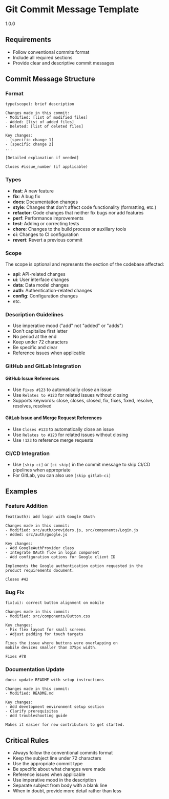 # Git Commit Message Template

<version>1.0.0</version>

## Requirements

- Follow conventional commits format
- Include all required sections
- Provide clear and descriptive commit messages

## Commit Message Structure

### Format

```
type(scope): brief description

Changes made in this commit:
- Modified: [list of modified files]
- Added: [list of added files]
- Deleted: [list of deleted files]

Key changes:
- [specific change 1]
- [specific change 2]
...

[Detailed explanation if needed]

Closes #issue_number (if applicable)
```

### Types

- **feat**: A new feature
- **fix**: A bug fix
- **docs**: Documentation changes
- **style**: Changes that don't affect code functionality (formatting, etc.)
- **refactor**: Code changes that neither fix bugs nor add features
- **perf**: Performance improvements
- **test**: Adding or correcting tests
- **chore**: Changes to the build process or auxiliary tools
- **ci**: Changes to CI configuration
- **revert**: Revert a previous commit

### Scope

The scope is optional and represents the section of the codebase affected:
- **api**: API-related changes
- **ui**: User interface changes
- **data**: Data model changes
- **auth**: Authentication-related changes
- **config**: Configuration changes
- etc.

### Description Guidelines

- Use imperative mood ("add" not "added" or "adds")
- Don't capitalize first letter
- No period at the end
- Keep under 72 characters
- Be specific and clear
- Reference issues when applicable

### GitHub and GitLab Integration

#### GitHub Issue References

- Use `Fixes #123` to automatically close an issue
- Use `Relates to #123` for related issues without closing
- Supports keywords: close, closes, closed, fix, fixes, fixed, resolve, resolves, resolved

#### GitLab Issue and Merge Request References

- Use `Closes #123` to automatically close an issue
- Use `Relates to #123` for related issues without closing
- Use `!123` to reference merge requests

### CI/CD Integration

- Use `[skip ci]` or `[ci skip]` in the commit message to skip CI/CD pipelines when appropriate
- For GitLab, you can also use `[skip gitlab-ci]`

## Examples

### Feature Addition
```
feat(auth): add login with Google OAuth

Changes made in this commit:
- Modified: src/auth/providers.js, src/components/Login.js
- Added: src/auth/google.js

Key changes:
- Add GoogleAuthProvider class
- Integrate OAuth flow in login component
- Add configuration options for Google client ID

Implements the Google authentication option requested in the
product requirements document.

Closes #42
```

### Bug Fix
```
fix(ui): correct button alignment on mobile

Changes made in this commit:
- Modified: src/components/Button.css

Key changes:
- Fix flex layout for small screens
- Adjust padding for touch targets

Fixes the issue where buttons were overlapping on
mobile devices smaller than 375px width.

Fixes #78
```

### Documentation Update
```
docs: update README with setup instructions

Changes made in this commit:
- Modified: README.md

Key changes:
- Add development environment setup section
- Clarify prerequisites
- Add troubleshooting guide

Makes it easier for new contributors to get started.
```

## Critical Rules

- Always follow the conventional commits format
- Keep the subject line under 72 characters
- Use the appropriate commit type
- Be specific about what changes were made
- Reference issues when applicable
- Use imperative mood in the description
- Separate subject from body with a blank line
- When in doubt, provide more detail rather than less 